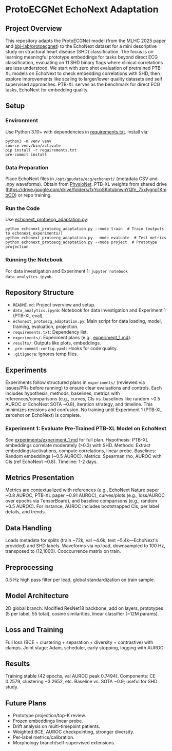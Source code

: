 
# ProtoECGNet EchoNext Adaptation

## Project Overview
This repository adapts the ProtoECGNet model (from the MLHC 2025 paper and [bbj-lab/protoecgnet](https://github.com/bbj-lab/protoecgnet)) to the EchoNext dataset for a mini descriptive study on structural heart disease (SHD) classification. The focus is on learning meaningful prototype embeddings for tasks beyond direct ECG classification, evaluating on 11 SHD binary flags where clinical correlations are less understood. We start with zero shot evaluation of pretrained PTB-XL models on EchoNext to check embedding correlations with SHD, then explore improvements like scaling to larger/lower quality datasets and self supervised approaches. PTB-XL serves as the benchmark for direct ECG tasks, EchoNext for embedding quality.

## Setup
### Environment
Use Python 3.10+ with dependencies in [requirements.txt](requirements.txt). Install via:
```
python3 -m venv venv
source venv/bin/activate
pip install -r requirements.txt
pre-commit install
```

### Data Preparation
Place EchoNext files in `/opt/gpudata/ecg/echonext/` (metadata CSV and .npy waveforms). Obtain from [PhysioNet](https://physionet.org/content/echonext/1.0.0/). PTB-XL weights from shared drive (https://drive.google.com/drive/folders/1xYcpSKotubnwnYQfn_7xxlygnq1KmbOO) or repo training.

### Run the Code
Use [echonext_protoecg_adaptation.py](echonext_protoecg_adaptation.py):
```
python echonext_protoecg_adaptation.py --mode train  # Train (outputs to echonext_experiments/)
python echonext_protoecg_adaptation.py --mode evaluate  # Test metrics
python echonext_protoecg_adaptation.py --mode project  # Prototype projection
```

### Running the Notebook
For data investigation and Experiment 1: `jupyter notebook data_analytics.ipynb`.

## Repository Structure
- `README.md`: Project overview and setup.
- `data_analytics.ipynb`: Notebook for data investigation and Experiment 1 (PTB-XL eval).
- `echonext_protoecg_adaptation.py`: Main script for data loading, model, training, evaluation, projection.
- `requirements.txt`: Dependency list.
- `experiments/`: Experiment plans (e.g., [experiment_1.md](experiments/experiment_1.md)).
- `results/`: Outputs like plots, embeddings.
- `.pre-commit-config.yaml`: Hooks for code quality.
- `.gitignore`: Ignores temp files.

## Experiments
Experiments follow structured plans in `experiments/` (reviewed via issues/PRs before running) to ensure clear evaluations and controls. Each includes hypothesis, methods, baselines, metrics with references/comparisons (e.g., curves, CIs vs. baselines like random ~0.5 AUROC or EchoNext SOTA ~0.8), iteration strategy, and timeline. This minimizes revisions and confusion. No training until Experiment 1 (PTB-XL zeroshot on EchoNext) is complete.

### Experiment 1: Evaluate Pre-Trained PTB-XL Model on EchoNext
See [experiments/experiment_1.md](experiments/experiment_1.md) for full plan. Hypothesis: PTB-XL embeddings correlate moderately (>0.3) with SHD. Methods: Extract embeddings/activations, compute correlations, linear probe. Baselines: Random embeddings (~0.5 AUROC). Metrics: Spearman rho, AUROC with CIs (ref EchoNext ~0.8). Timeline: 1-2 days.

## Metrics Presentation
Metrics are contextualized with references (e.g., EchoNext Nature paper ~0.8 AUROC, PTB-XL paper ~0.91 AUROC), curves/plots (e.g., loss/AUROC over epochs via TensorBoard), and baseline comparisons (e.g., random ~0.5 AUROC). For instance, AUROC includes bootstrapped CIs, per label details, and trends.

## Data Handling
Loads metadata for splits (train ~72k, val ~4.6k, test ~5.4k—EchoNext's provided) and SHD labels. Waveforms via np.load, downsampled to 100 Hz, transposed to (12,1000). Cooccurrence matrix on train.

## Preprocessing
0.5 Hz high pass filter per lead, global standardization on train sample.

## Model Architecture
2D global branch: Modified ResNet18 backbone, add on layers, prototypes (5 per label, 55 total), cosine similarities, linear classifier (~12M params).

## Loss and Training
Full loss (BCE + clustering + separation + diversity + contrastive) with clamps. Joint stage: Adam, scheduler, early stopping, logging with AUROC.

## Results
Training stable (42 epochs, val AUROC peak 0.7494). Components: CE 0.2579, clustering −3.2652, etc. Baseline vs. SOTA ~0.9; useful for SHD study.

## Future Plans
- Prototype projection/top-K review.
- Frozen embeddings linear probe.
- Drift analysis on multi-timepoint patients.
- Weighted BCE, AUROC checkpointing, stronger diversity.
- Per-label metrics/calibration.
- Morphology branch/self-supervised extensions.

